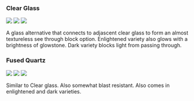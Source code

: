 ### Clear Glass
![](http://loenwind.info/eio/Quite_Clear_Glass.png) ![](http://loenwind.info/eio/Enlightened_Clear_Glass.png) ![](http://loenwind.info/eio/Dark_Clear_Glass.png) 

A glass alternative that connects to adjascent clear glass to form an almost textureless see through block option.  Enlightened variety also glows with a brightness of glowstone.  Dark variety blocks light from passing through.

### Fused Quartz
![](http://loenwind.info/eio/Fused_Quartz.png) ![](http://loenwind.info/eio/Enlightened_Fused_Quartz.png) ![](http://loenwind.info/eio/Dark_Fused_Quartz.png)

Similar to Clear glass.  Also somewhat blast resistant.  Also comes in enlightened and dark varieties.